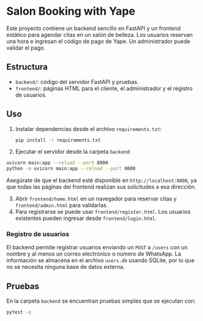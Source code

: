 # Salon Booking with Yape

Este proyecto contiene un backend sencillo en FastAPI y un frontend estático para agendar citas en un salón de belleza. Los usuarios reservan una hora e ingresan el código de pago de Yape. Un administrador puede validar el pago.

## Estructura

- `backend/`: código del servidor FastAPI y pruebas.
- `frontend/`: páginas HTML para el cliente, el administrador y el registro de usuarios.

## Uso

1. Instalar dependencias desde el archivo `requirements.txt`:

   ```bash
   pip install -r requirements.txt
   ```
2. Ejecutar el servidor desde la carpeta `backend`:

```bash
uvicorn main:app --reload --port 8000
python -m uvicorn main:app --reload --port 8000
```

Asegúrate de que el backend esté disponible en `http://localhost:8000`, ya que
 todas las páginas del frontend realizan sus solicitudes a esa dirección.

3. Abrir `frontend/home.html` en un navegador para reservar citas y `frontend/admin.html` para validarlas.
4. Para registrarse se puede usar `frontend/register.html`. Los usuarios existentes pueden ingresar desde `frontend/login.html`.

### Registro de usuarios

El backend permite registrar usuarios enviando un `POST` a `/users` con un nombre y al menos un correo electrónico o número de WhatsApp. La información se almacena en el archivo `users.db` usando SQLite, por lo que no se necesita ninguna base de datos externa.

## Pruebas

En la carpeta `backend` se encuentran pruebas simples que se ejecutan con:

```bash
pytest -q
```
